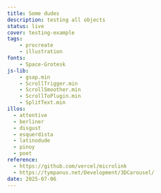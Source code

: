 ```yaml
---
title: Some dudes
description: testing all objects
status: live
cover: testing-example
tags:
    - procreate
    - illustration
fonts:
    - Space-Grotesk
js-lib:
    - gsap.min
    - ScrollTrigger.min
    - ScrollSmoother.min
    - ScrollToPlugin.min
    - SplitText.min
illos:
  - attentive
  - berliner
  - disgust
  - esquerdista
  - latinodude
  - pinoy
  - poet
reference:
  - https://github.com/vercel/microlink
  - https://tympanus.net/Development/3DCarousel/
date: 2025-07-06
---
```

